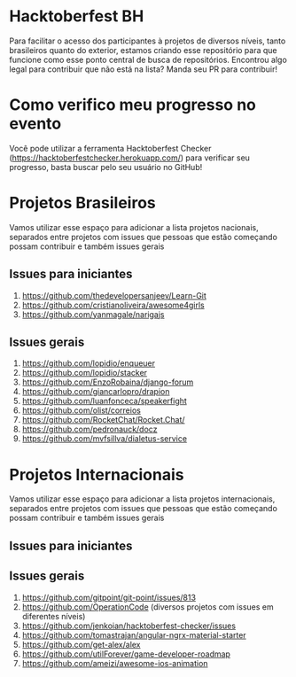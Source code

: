 # Hacktoberfest BH
Para facilitar o acesso dos participantes à projetos de diversos níveis, tanto brasileiros quanto do exterior, estamos criando esse repositório para que funcione como esse ponto central de busca de repositórios. Encontrou algo legal para contribuir que não está na lista? Manda seu PR para contribuir!

# Como verifico meu progresso no evento

Você pode utilizar a ferramenta Hacktoberfest Checker (https://hacktoberfestchecker.herokuapp.com/) para verificar seu progresso, basta buscar pelo seu usuário no GitHub!

# Projetos Brasileiros

Vamos utilizar esse espaço para adicionar a lista projetos nacionais, separados entre projetos com issues que pessoas que estão começando possam contribuir e também issues gerais

## Issues para iniciantes

1. https://github.com/thedevelopersanjeev/Learn-Git
2. https://github.com/cristianoliveira/awesome4girls
3. https://github.com/yanmagale/narigajs

## Issues gerais
1. https://github.com/lopidio/enqueuer
2. https://github.com/lopidio/stacker
3. https://github.com/EnzoRobaina/django-forum
4. https://github.com/giancarlopro/drapion
5. https://github.com/luanfonceca/speakerfight
6. https://github.com/olist/correios
7. https://github.com/RocketChat/Rocket.Chat/
8. https://github.com/pedronauck/docz
9. https://github.com/mvfsillva/dialetus-service

# Projetos Internacionais

Vamos utilizar esse espaço para adicionar a lista projetos internacionais, separados entre projetos com issues que pessoas que estão começando possam contribuir e também issues gerais

## Issues para iniciantes

## Issues gerais

1. https://github.com/gitpoint/git-point/issues/813
2. https://github.com/OperationCode (diversos projetos com issues em diferentes níveis)
3. https://github.com/jenkoian/hacktoberfest-checker/issues
4. https://github.com/tomastrajan/angular-ngrx-material-starter
5. https://github.com/get-alex/alex
6. https://github.com/utilForever/game-developer-roadmap
7. https://github.com/ameizi/awesome-ios-animation
